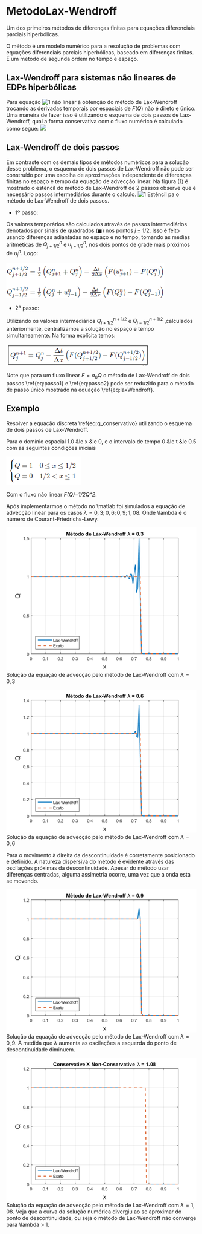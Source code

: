 # MetodoLax-Wendroff
Um dos primeiros métodos de diferenças finitas para equações diferenciais parciais hiperbólicas.

O método é um modelo numérico para a resolução de problemas com equações diferenciais parciais hiperbólicas, baseado em diferenças finitas. É um método de segunda ordem no tempo e espaço.

## Lax-Wendroff para sistemas não lineares de EDPs hiperbólicas

Para equação ![1](eq_adveccao.png) não linear à obtenção do método de Lax-Wendroff trocando as derivadas temporais por espaciais de $F(Q)$ não é direto e único. Uma maneira de fazer isso é utilizando o esquema de dois passos de Lax-Wendroff, qual a forma conservativa [](img/q_conservativo.png) com o fluxo numérico é calculado como segue:
![](img/q_conservativo2p.png)
## Lax-Wendroff de dois passos
Em contraste com os demais tipos de métodos numéricos para a solução desse problema, o esquema de dois passos de Lax-Wendroff não pode ser construído por uma escolha de aproximações independente de diferenças finitas no espaço e tempo da equação de advecção linear. Na figura (1) é mostrado o estêncil do método de Lax-Wendroff de 2 passos observe que é necessário passos intermediários durante o calculo.
![1](lwestencil.png)
Estêncil pa o método de Lax-Wendroff de dois passos.

* 1º passo:

Os valores temporários são calculados através de passos intermediários denotados por sinais de quadrados ($\blacksquare$) nos pontos $j\pm 1/2$. Isso é feito usando diferenças adiantadas no espaço e no tempo, tomando as médias aritméticas de $Q_{j+1/2}^{n}$ e $u_{j-1/2}^{n}$, nos dois pontos de grade mais próximos de $u_{j}^{n}$. Logo:

![2](img/passo1.png)

* 2º passo:

Utilizando os valores intermediários $Q_{j+1/2}^{n+1/2}$ e $Q_{j-1/2}^{n+1/2}$ ,calculados anteriormente, centralizamos a solução no espaço e tempo simultaneamente. Na forma explícita temos:

![3](img/passo2.png)

Note que para um  fluxo linear $F = a_0Q$ o método de Lax-Wendroff de dois passos \ref{eq:passo1} e \ref{eq:passo2} pode ser reduzido para o método de passo único mostrado na equação \ref{eq:laxWendroff}.

## Exemplo

Resolver a equação discreta \ref{eq:q_conservativo} utilizando o esquema de dois passos de Lax-Wendroff.

Para o domínio espacial
1.0 &le x &le 0,
e o intervalo de tempo
0 &le t &le 0.5
com as seguintes condições iniciais

![4](img/condicao_inicial.png)

Com o fluxo não linear *F(Q)=1/2Q^2*.

Após implementarmos o método no \matlab foi simulados a equação de advecção linear para os casos $\lambda = 0,3; 0,6; 0,9; 1,08$. Onde \lambda é o número de Courant-Friedrichs-Lewy.

![5](img/metodoLaxWendroff03.png)
Solução da equação de advecção pelo método de Lax-Wendroff com $\lambda = 0,3$

![5](img/metodoLaxWendroff06.png)
Solução da equação de advecção pelo método de Lax-Wendroff com $\lambda = 0,6$

Para o movimento à direita da descontinuidade é corretamente posicionado e definido. A natureza dispersiva do método é evidente através das oscilações próximas da descontinuidade. Apesar do método usar diferenças centradas, alguma assimetria ocorre, uma vez que a onda esta se movendo.

![5](img/metodoLaxWendroff09.png)
Solução da equação de advecção pelo método de Lax-Wendroff com $\lambda = 0,9$. A medida que $\lambda$ aumenta as oscilações a esquerda do ponto de descontinuidade diminuem.

![5](img/metodoLaxWendroff108.png)
Solução da equação de advecção pelo método de Lax-Wendroff com $\lambda = 1,08$. Veja que a curva da solução numérica divergiu ao se aproximar do ponto de descontinuidade, ou seja o método de Lax-Wendroff não converge para \lambda > 1.

